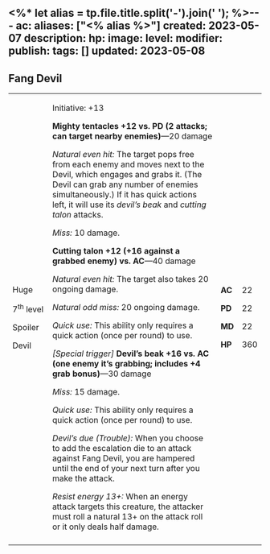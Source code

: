 <%* let alias = tp.file.title.split('-').join(' '); %>---
ac: 
aliases: ["<% alias %>"]
created: 2023-05-07
description: 
hp: 
image: 
level: 
modifier: 
publish: 
tags: []
updated: 2023-05-08
---

## Fang Devil

<table>
<colgroup>
<col style="width: 16%" />
<col style="width: 71%" />
<col style="width: 5%" />
<col style="width: 6%" />
</colgroup>
<tbody>
<tr class="odd">
<td><p>Huge</p>
<p>7<sup>th</sup> level</p>
<p>Spoiler</p>
<p>Devil</p></td>
<td><p>Initiative: +13</p>
<p><strong>Mighty tentacles +12 vs. PD (2 attacks; can target nearby
enemies)</strong>—20 damage</p>
<p><em>Natural even hit:</em> The target pops free from each enemy and
moves next to the Devil, which engages and grabs it. (The Devil can grab
any number of enemies simultaneously.) If it has quick actions left, it
will use its <em>devil’s beak</em> and <em>cutting talon</em>
attacks.</p>
<p><em>Miss:</em> 10 damage.</p>
<p><strong>Cutting talon +12 (+16 against a grabbed enemy) vs.
AC</strong>—40 damage</p>
<p><em>Natural even hit:</em> The target also takes 20 ongoing
damage.</p>
<p><em>Natural odd miss:</em> 20 ongoing damage.</p>
<p><em>Quick use:</em> This ability only requires a quick action (once
per round) to use.</p>
<p><em>[Special trigger]</em> <strong>Devil’s beak +16 vs. AC (one enemy
it’s grabbing; includes +4 grab bonus)</strong>—30 damage</p>
<p><em>Miss:</em> 15 damage.</p>
<p><em>Quick use:</em> This ability only requires a quick action (once
per round) to use.</p>
<p><em>Devil’s due (Trouble):</em> When you choose to add the escalation
die to an attack against Fang Devil, you are hampered until the end of
your next turn after you make the attack.</p>
<p><em>Resist energy 13+:</em> When an energy attack targets this
creature, the attacker must roll a natural 13+ on the attack roll or it
only deals half damage.</p></td>
<td><p><strong>AC</strong></p>
<p><strong>PD</strong></p>
<p><strong>MD</strong></p>
<p><strong>HP</strong></p></td>
<td><p>22</p>
<p>22</p>
<p>22</p>
<p>360</p></td>
</tr>
<tr class="even">
<td></td>
<td></td>
<td></td>
<td></td>
</tr>
</tbody>
</table>

